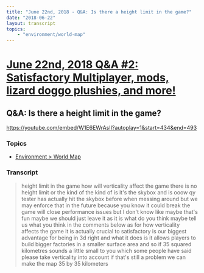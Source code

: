 ```yaml
---
title: "June 22nd, 2018 - Q&A: Is there a height limit in the game?"
date: "2018-06-22"
layout: transcript
topics: 
    - "environment/world-map"
---
```

# [June 22nd, 2018 Q&A #2: Satisfactory Multiplayer, mods, lizard doggo plushies, and more!](../2018-06-22.md)
## Q&A: Is there a height limit in the game?
https://youtube.com/embed/W1E6EWrAsII?autoplay=1&start=434&end=493
### Topics
* [Environment > World Map](../topics/environment/world-map.md)

### Transcript

> height limit in the game
> how will verticality affect the game
> there is no height limit or the kind of
> the kind of is it's the skybox and is
> ooow qy tester has actually hit the
> skybox before when messing around but we
> may enforce that in the future because
> you know it could break the game will
> close performance issues but I don't
> know like maybe that's fun maybe we
> should just leave it as it is what do
> you think maybe tell us what you think
> in the comments below as for how
> verticality affects the game it is
> actually crucial to satisfactory is our
> biggest advantage for being in 3d right
> and what it does is it allows players to
> build bigger factories in a smaller
> surface area and so if 35 squared
> kilometres sounds a little small to you
> which some people have said please take
> verticality into account
> if that's still a problem we can make
> the map 35 by 35 kilometers
